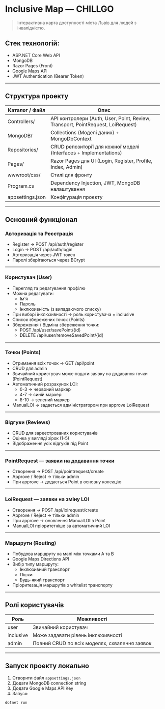 # Inclusive Map — CHILLGO

> Інтерактивна карта доступності міста Львів для людей з інвалідністю.

## Стек технологій:
- ASP.NET Core Web API
- MongoDB
- Razor Pages (Front)
- Google Maps API
- JWT Authentication (Bearer Token)

---

## Структура проекту

| Каталог / Файл | Опис |
|----------------|------|
| Controllers/ | API контролери (Auth, User, Point, Review, Transport, PointRequest, LoiRequest) |
| MongoDB/ | Collections (Моделі даних) + MongoDbContext |
| Repositories/ | CRUD репозиторії для кожної моделі (Interfaces + Implementations) |
| Pages/ | Razor Pages для UI (Login, Register, Profile, Index, Admin) |
| wwwroot/css/ | Стилі для фронту |
| Program.cs | Dependency Injection, JWT, MongoDB налаштування |
| appsettings.json | Конфігурація проєкту |

---

## Основний функціонал

### Авторизація та Реєстрація
- Register → POST /api/auth/register
- Login → POST /api/auth/login
- Авторизація через JWT токен
- Паролі зберігаються через BCrypt

---

### Користувач (User)
- Перегляд та редагування профілю
- Можна редагувати:
  - Ім'я
  - Пароль
  - Інклюзивність (з випадаючого списку)
- При виборі інклюзивності → роль користувача = inclusive
- Список збережених точок (Points)
- Збереження / Відміна збереження точки:
  - POST /api/user/savePoint/{id}
  - DELETE /api/user/removeSavedPoint/{id}

---

### Точки (Points)
- Отримання всіх точок → GET /api/point
- CRUD для admin
- Звичайний користувач може подати заявку на додавання точки (PointRequest)
- Автоматичний розрахунок LOI:
  - 0-3 → червоний маркер
  - 4-7 → синій маркер
  - 8-10 → зелений маркер
- ManualLOI → задається адміністратором при approve LoiRequest

---

### Відгуки (Reviews)
- CRUD для зареєстрованих користувачів
- Оцінка у вигляді зірок (1-5)
- Відображення усіх відгуків під Point

---

### PointRequest — заявки на додавання точки
- Створення → POST /api/pointrequest/create
- Approve / Reject → тільки admin
- При approve → додається Point в основну колекцію

---

### LoiRequest — заявки на зміну LOI
- Створення → POST /api/loirequest/create
- Approve / Reject → тільки admin
- При approve → оновлення ManualLOI в Point
- ManualLOI пріоритетніше за автоматичний LOI

---

### Маршрути (Routing)
- Побудова маршруту на мапі між точками A та B
- Google Maps Directions API
- Вибір типу маршруту:
  - Інклюзивний транспорт
  - Пішки
  - Будь-який транспорт
- Пріоритезація маршрутів з whitelist транспорту

---

## Ролі користувачів
| Роль | Можливості |
|------|------------|
| user | Звичайний користувач |
| inclusive | Може задавати рівень інклюзивності |
| admin | Повний CRUD по всіх моделях, схвалення заявок |

---

## Запуск проекту локально
1. Створити файл `appsettings.json`
2. Додати MongoDB connection string
3. Додати Google Maps API Key
4. Запуск:
```bash
dotnet run
